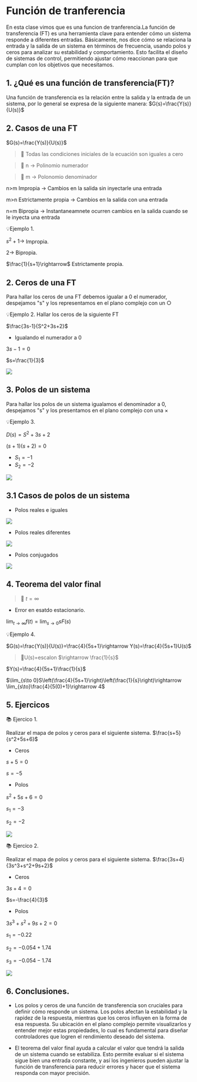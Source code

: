 # Función de tranferencia 
En esta clase vimos que es una funcion de tranferencia.La función de transferencia (FT) es una herramienta clave para entender cómo un sistema responde a diferentes entradas. Básicamente, nos dice cómo se relaciona la entrada y la salida de un sistema en términos de frecuencia, usando polos y ceros para analizar su estabilidad y comportamiento. Esto facilita el diseño de sistemas de control, permitiendo ajustar cómo reaccionan para que cumplan con los objetivos que necesitamos.
## 1. ¿Qué es una función de transferencia(FT)?
Una función de transferencia es la relación entre la salida y la entrada de un sistema, por lo general se expresa de la siguiente manera:
$G(s)=\frac{Y(s)}{U(s)}$

## 2. Casos de una FT
$G(s)=\frac{Y(s)}{U(s)}$

>🔑 Todas las condiciones iniciales de la ecuación son iguales a cero 

>🔑
>n
>$\longrightarrow$
>Polinomio numerador

>🔑
>m
>$\longrightarrow$
>Polonomio denominador
>

n>m Impropia $\rightarrow$ Cambios en la salida sin inyectarle una entrada 

m>n Estrictamente propia $\rightarrow$ Cambios en la salida con una entrada 

n=m Bipropia $\rightarrow$ Instantaneamnete ocurren cambios en la salida cuando se le inyecta una entrada 

💡Ejemplo 1.

$s^2+1\rightarrow$ Impropia.

$2\rightarrow$ Bipropia.

$\frac{1}{s+1}\rightarrow$ Estrictamente propia.

## 2. Ceros de una FT
Para hallar los ceros de una FT debemos igualar a 0 el numerador, despejamos  "s" y los representamos en el plano complejo con un $\bigcirc$

💡Ejemplo 2.
Hallar los ceros de la siguiente FT

$\frac{3s-1}{S^2+3s+2}$

- Igualando el numerador a 0

$3s-1=0$

$s=\frac{1}{3}$

![](https://github.com/diegavila00/Apuntes/blob/main/TP/0.png)

## 3. Polos de un sistema 
Para hallar los polos de un sistema igualamos el denominador a 0, despejamos "s" y los presentamos en el plano complejo con una $\times$

💡Ejemplo 3.

$D(s)=S^2+3s+2$

$(s+1)(s+2)=0$

- $S_1=-1$
- $S_2=-2$

![](https://github.com/diegavila00/Apuntes/blob/main/TP/p.png)

## 3.1 Casos de polos de un sistema 

- Polos reales e iguales

![](https://github.com/diegavila00/Apuntes/blob/main/TP/p1.png)

- Polos reales diferentes
  
![](https://github.com/diegavila00/Apuntes/blob/main/TP/p2.png)

- Polos conjugados

![](https://github.com/diegavila00/Apuntes/blob/main/TP/p3.png)

## 4. Teorema del valor final 

>🔑
>$t=\infty$

- Error en esatdo estacionario.

$\lim_{t\to\infty} f(t)=\lim_{s\to 0}sF(s)$

💡Ejemplo 4.

$G(s)=\frac{Y(s)}{U(s)}=\frac{4}{5s+1}\rightarrow Y(s)=\frac{4}{5s+1}U(s)$

>🔑U(s)=escalon
>$\rightarrow \frac{1}{s}$

$Y(s)=\frac{4}{5s+1}\frac{1}{s}$

$\lim_{s\to 0}S\left(\frac{4}{5s+1}\right)\left(\frac{1}{s}\right)\rightarrow \lim_{s\to}\frac{4}{5(0)+1}\rightarrow 4$

## 5. Ejercicos 

📚 Ejercico 1.

Realizar el mapa de polos y ceros para el siguiente sistema.
$\frac{s+5}{s^2+5s+6}$

- Ceros

$s+5=0$

$s=-5$

- Polos

$s^2+5s+6=0$

$s_1=-3$

$s_2=-2$

![](https://github.com/diegavila00/Apuntes/blob/main/TP/m1.png)

📚 Ejercico 2.

Realizar el mapa de polos y ceros para el siguiente sistema.
$\frac{3s+4}{3s^3+s^2+9s+2}$

- Ceros

$3s+4=0$

$s=-\frac{4}{3}$

- Polos

$3s^3+s^2+9s+2=0$

$s_1=-0.22$

$s_2=-0.054+1.74$

$s_3=-0.054-1.74$

![](https://github.com/diegavila00/Apuntes/blob/main/TP/m2.png)

## 6. Conclusiones.
- Los polos y ceros de una función de transferencia son cruciales para definir cómo responde un sistema. Los polos afectan la estabilidad y la rapidez de la respuesta, mientras que los ceros influyen en la forma de esa respuesta. Su ubicación en el plano complejo permite visualizarlos y entender mejor estas propiedades, lo cual es fundamental para diseñar controladores que logren el rendimiento deseado del sistema.

- El teorema del valor final ayuda a calcular el valor que tendrá la salida de un sistema cuando se estabiliza. Esto permite evaluar si el sistema sigue bien una entrada constante, y así los ingenieros pueden ajustar la función de transferencia para reducir errores y hacer que el sistema responda con mayor precisión.


